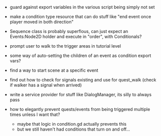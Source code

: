- guard against export variables in the various script being simply not set
- make a condition type resource that can do stuff like "end event once player moved in both direction"
- Sequence class is probably superflous, can just expect an Events:Node2D holder and execute in "order", with Conditionals?

- prompt user to walk to the trigger areas in tutorial level
- some way of auto-setting the children of an event as condition export vars?

- find a way to start scene at a specific event
- find out how to check for signals existing and use for quest_walk (check if walker has a signal when arrived)

- write a service provider for stuff like DialogManager, its silly to always pass

- how to elegantly prevent quests/events from being triggered multiple times unless I want that?
	- maybe that logic in condition.gd actually prevents this
	- but we still haven't had conditions that turn on and off...
